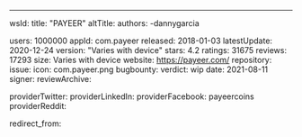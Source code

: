 ---
wsId: 
title: "PAYEER"
altTitle: 
authors:
-dannygarcia

users: 1000000
appId: com.payeer
released: 2018-01-03
latestUpdate: 2020-12-24
version: "Varies with device"
stars: 4.2
ratings: 31675
reviews: 17293
size: Varies with device
website: https://payeer.com/
repository: 
issue: 
icon: com.payeer.png
bugbounty: 
verdict: wip
date: 2021-08-11
signer: 
reviewArchive:


providerTwitter: 
providerLinkedIn: 
providerFacebook: payeercoins
providerReddit: 

redirect_from:
